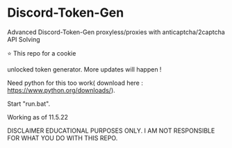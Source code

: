 # Discord-Token-Gen
Advanced Discord-Token-Gen proxyless/proxies with anticaptcha/2captcha API Solving


⭐ This repo for a cookie

unlocked token generator. More updates will happen !

Need python for this too work( download here : https://www.python.org/downloads/).

Start "run.bat".


Working as of 11.5.22

DISCLAIMER EDUCATIONAL PURPOSES ONLY. I AM NOT RESPONSIBLE FOR WHAT YOU DO WITH THIS REPO.

